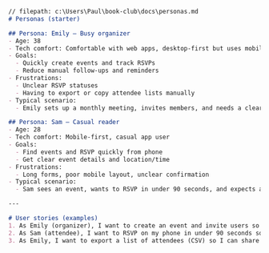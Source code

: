 ﻿```markdown
// filepath: c:\Users\Paul\book-club\docs\personas.md
# Personas (starter)

## Persona: Emily — Busy organizer
- Age: 38
- Tech comfort: Comfortable with web apps, desktop-first but uses mobile when needed
- Goals:
  - Quickly create events and track RSVPs
  - Reduce manual follow-ups and reminders
- Frustrations:
  - Unclear RSVP statuses
  - Having to export or copy attendee lists manually
- Typical scenario:
  - Emily sets up a monthly meeting, invites members, and needs a clear attendee list and an easy way to send reminders.

## Persona: Sam — Casual reader
- Age: 28
- Tech comfort: Mobile-first, casual app user
- Goals:
  - Find events and RSVP quickly from phone
  - Get clear event details and location/time
- Frustrations:
  - Long forms, poor mobile layout, unclear confirmation
- Typical scenario:
  - Sam sees an event, wants to RSVP in under 90 seconds, and expects a confirmation and simple edit/cancel option.

---

# User stories (examples)
1. As Emily (organizer), I want to create an event and invite users so that I can manage attendance and send reminders.
2. As Sam (attendee), I want to RSVP on my phone in under 90 seconds so I can quickly confirm plans.
3. As Emily, I want to export a list of attendees (CSV) so I can share attendance and follow up outside the app.
```
